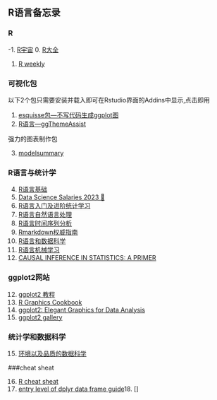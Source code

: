 ## R语言备忘录

### R 
-1. [R宇宙](https://r-universe.dev/search)
0.  [R大全](https://www.bigbookofr.com/)
1. [R weekly](https://rweekly.org/)

### 可视化包

以下2个包只需要安装并载入即可在Rstudio界面的Addins中显示,点击即用

1. [esquisse包—不写代码生成ggplot图](https://mp.weixin.qq.com/s?__biz=MzI1NjUwMjQxMQ==&mid=2247488200&idx=1&sn=3a058480b104165118975b2d908dff72&chksm=ea24ed2cdd53643a9deb58069cd8d0e9933fc165994a2bb7a6f7d4651c7796b839fc781ec86d&scene=21#wechat_redirect)
2. [R语言—ggThemeAssist](http://www.360doc.com/content/19/0706/11/52645714_847037143.shtml)

强力的图表制作包

3. [modelsummary](https://modelsummary.com/)

### R语言与统计学

4. [R语言基础](https://csu-r.github.io/Module1/the-r-community.html)
5. [Data Science Salaries 2023 💸](https://www.kaggle.com/datasets/arnabchaki/data-science-salaries-2023)
6. [R语言入门及进阶统计学习](https://www.math.pku.edu.cn/teachers/lidf/docs/Rbook/html/_Rbook/slides.html)
7. [R语言自然语言处理](https://s-ai-f.github.io/Natural-Language-Processing/)
8. [R语言时间序列分析](https://s-ai-f.github.io/Time-Series/)
9. [Rmarkdown权威指南](https://bookdown.org/yihui/rmarkdown/prettydoc.html)
10. [R语言和数据科学](https://www.tidyverse.org/learn/)
11. [R语言机械学习](https://bradleyboehmke.github.io/HOML/)
12. [CAUSAL INFERENCE IN STATISTICS: A PRIMER](https://bayes.cs.ucla.edu/PRIMER/)

### ggplot2网站

12. [ggplot2 教程](https://www.cedricscherer.com/2019/08/05/a-ggplot2-tutorial-for-beautiful-plotting-in-r/)
13. [R Graphics Cookbook](https://r-graphics.org/)
14. [ggplot2: Elegant Graphics for Data Analysis ](https://ggplot2-book.org/scales-other)
15. [ggplot2 gallery](https://r-graph-gallery.com/time-series.html)


### 统计学和数据科学

15. [环境以及品质的数据科学](https://data-science.tokyo/index.html)

###cheat sheat

16. [R cheat sheat](https://cheatography.com/non-human-entity/cheat-sheets/r-cheat-sheet/)
17. [entry level of dplyr data frame guide](https://swcarpentry-ja.github.io/r-novice-gapminder/ja/_episodes/13-dplyr/index.html)18. []
